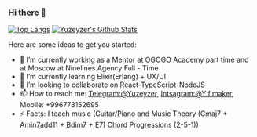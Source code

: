 ### Hi there 👋

 [![Top Langs](https://github-readme-stats.vercel.app/api/top-langs/?username=Yuzeyzer&layout=compact&hide_border=true)](https://github.com/Yuzeyzer) [<img alt="Yuzeyzer's Github Stats" src="https://github-readme-stats.vercel.app/api?username=Yuzeyzer&show_icons=true&hide_border=true">](https://github.com/Yuzeyzer)

Here are some ideas to get you started:

- 🔭 I’m currently working as a Mentor at OGOGO Academy part time and at Moscow at Ninelines Agency Full - Time
- 🌱 I’m currently learning Elixir(Erlang) + UX/UI
- 👯 I’m looking to collaborate on React-TypeScript-NodeJS
- 📫 How to reach me: [Telegram:@Yuzeyzer](https://t.me/yuzeyzer), [Intsagram:@Y.f.maker](https://www.instagram.com/y.f.maker), Mobile: +996773152695
- ⚡ Facts: I teach music (Guitar/Piano and Music Theory (Cmaj7 + Amin7add11 + Bdim7 + E7) Chord Progressions (2-5-1))
